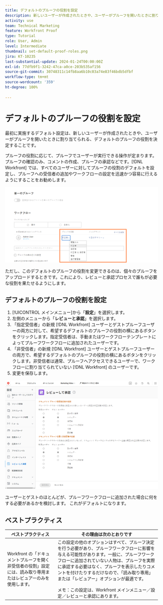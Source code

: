 ```yaml
---
title: デフォルトのプルーフの役割を設定
description: 新しいユーザーが作成されたときや、ユーザーがプルーフを開いたときに割り当てられる、デフォルトのプルーフの役割を設定する方法を説明します。
activity: use
team: Technical Marketing
feature: Workfront Proof
type: Tutorial
role: User, Admin
level: Intermediate
thumbnail: set-default-proof-roles.png
jira: KT-10235
last-substantial-update: 2024-01-24T00:00:00Z
exl-id: 77dfb9f1-3242-47ca-a0ce-203b535af156
source-git-commit: 30748311c14fb8aa6b10c03a74e83f46bdb5dfbf
workflow-type: tm+mt
source-wordcount: '359'
ht-degree: 100%

---
```


# デフォルトのプルーフの役割を設定



最初に実施するデフォルト設定は、新しいユーザーが作成されたときや、ユーザーがプルーフを開いたときに割り当てられる、デフォルトのプルーフの役割を決定することです。

プルーフの役割に応じて、プルーフでユーザーが実行できる操作が定まります。プルーフの確認のみ、コメントの作成、プルーフの承認などです。[!DNL Workfront] では、すべてのユーザーに対してプルーフの役割のデフォルトを設定し、プルーフへの受信者の追加やワークフローの設定を迅速かつ容易に行えるようにすることをお勧めします。

![プルーフの役割は、プルーフをアップロードする際に選択できます](assets/proof-system-setups-proof-role-example.png)

ただし、このデフォルトのプルーフの役割を変更できるのは、個々のプルーフをアップロードするときです。これにより、レビューと承認プロセスで誰もが必要な役割を果たせるようにします。


## デフォルトのプルーフの役割を設定

1. [!UICONTROL メインメニュー]から「**設定**」を選択します。
1. 左側のメニューから「**レビューと承認**」を選択します。
1. 「指定受信者」の新規 [!DNL Workfront] ユーザーとゲストプルーフユーザーの両方に対して、希望するデフォルトのプルーフの役割の横にあるボタンをクリックします。指定受信者は、手動またはワークフローテンプレートによってプルーフワークフローに追加されたユーザーです。
1. 「非受信者」の新規 [!DNL Workfront] ユーザーとゲストプルーフユーザーの両方で、希望するデフォルトのプルーフの役割の横にあるボタンをクリックします。非受信者は通常、プルーフへアクセスできるユーザーで、ワークフローに割り当てられていない [!DNL Workfront] のユーザーです。
1. 変更を保存します。

![Workfront でのレビューと承認の設定](assets/proof-system-setups-workfront-defaults.png)

ユーザーとゲストのほとんどが、プルーフワークフローに追加された場合に何をする必要があるかを検討します。 これがデフォルトになります。

## ベストプラクティス

| ベストプラクティス | その理由は次のとおりです |
|---|---|
| Workfront の「ドキュメントプルーフを開く非受信者の役割」設定には、読み取り専用またはレビュアーのみを使用します。 | この設定の他のオプションはすべて、プルーフ決定を行う必要があり、プルーフワークフローに影響を与える可能性があります。一般に、プルーフワークフローに追加されていない人物は、プルーフを実際に承認する必要はなく、プルーフを表示したりコメントを付けたりするだけなので、「読み取り専用」または「レビュアー」オプションが最適です。<br> <br>メモ：この設定は、Workfront メインメニュー／設定／レビューと承認にあります。 |
